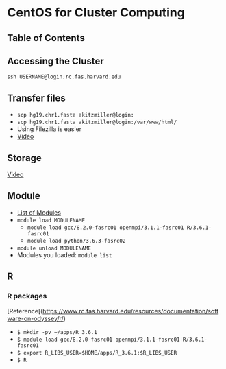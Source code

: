 # CentOS for Cluster Computing

## Table of Contents


## Accessing the Cluster
`ssh USERNAME@login.rc.fas.harvard.edu`

## Transfer files
* `scp hg19.chr1.fasta akitzmiller@login:`  
* `scp hg19.chr1.fasta akitzmiller@login:/var/www/html/`
* Using Filezilla is easier
* [Video](https://youtu.be/U9YqIVlEFN0?t=1776)

## Storage
[Video](https://youtu.be/U9YqIVlEFN0?t=1030)


## Module
* [List of Modules](https://portal.rc.fas.harvard.edu/apps/modules)
* `module load MODULENAME`
  * `module load gcc/8.2.0-fasrc01 openmpi/3.1.1-fasrc01 R/3.6.1-fasrc01`
  * `module load python/3.6.3-fasrc02`
* `module unload MODULENAME`
* Modules you loaded: `module list`


## R
### R packages
[Reference[(https://www.rc.fas.harvard.edu/resources/documentation/software-on-odyssey/r/)

* `$ mkdir -pv ~/apps/R_3.6.1`
* `$ module load gcc/8.2.0-fasrc01 openmpi/3.1.1-fasrc01 R/3.6.1-fasrc01`
* `$ export R_LIBS_USER=$HOME/apps/R_3.6.1:$R_LIBS_USER`
* `$ R`
